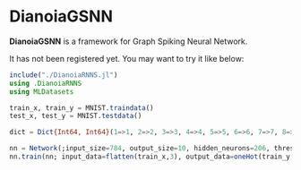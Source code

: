 # DianoiaGSNN

**DianoiaGSNN** is a framework for Graph Spiking Neural Network. 

It has not been registered yet. You may want to try it like below:

```julia
include("./DianoiaRNNS.jl")
using .DianoiaRNNS
using MLDatasets

train_x, train_y = MNIST.traindata()
test_x, test_y = MNIST.testdata()

dict = Dict{Int64, Int64}(1=>1, 2=>2, 3=>3, 4=>4, 5=>5, 6=>6, 7=>7, 8=>8, 9=>9, 0=>10)

nn = Network(;input_size=784, output_size=10, hidden_neurons=206, threshold=0.35, droprate=0.1, max_runtime=15)
nn.train(nn; input_data=flatten(train_x,3), output_data=oneHot(train_y,10,dict), epochs=10, α=0.02, γ=0.5, label=8, batch=128, monitor="examples")
```

